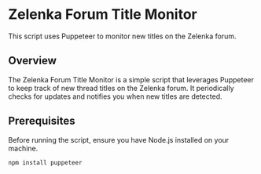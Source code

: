 # Zelenka Forum Title Monitor

This script uses Puppeteer to monitor new titles on the Zelenka forum.

## Overview

The Zelenka Forum Title Monitor is a simple script that leverages Puppeteer to keep track of new thread titles on the Zelenka forum. It periodically checks for updates and notifies you when new titles are detected.

## Prerequisites

Before running the script, ensure you have Node.js installed on your machine.

```bash
npm install puppeteer
